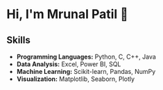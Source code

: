 # Hi, I'm Mrunal Patil 👋

## Skills
- **Programming Languages:** Python, C, C++, Java
- **Data Analysis:** Excel, Power BI, SQL
- **Machine Learning:** Scikit-learn, Pandas, NumPy
- **Visualization:** Matplotlib, Seaborn, Plotly
